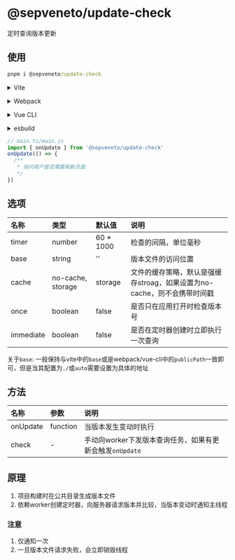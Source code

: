 # @sepveneto/update-check

定时查询版本更新

## 使用

```cmd
pnpm i @sepveneto/update-check
```


<details>
<summary>Vite</summary><br>

```ts
// vite.config.ts
import Starter from '@sepveneto/update-check/vite'

export default defineConfig({
  plugins: [
    Starter({ /* options */ }),
  ],
})
```

Example: [`playground/`](./playground/)

<br></details>

<details>
<summary>Webpack</summary><br>

```ts
// webpack.config.js
module.exports = {
  /* ... */
  plugins: [
    require('@sepveneto/update-check/webpack')({ /* options */ })
  ]
}
```

<br></details>

<details>
<summary>Vue CLI</summary><br>

```ts
// vue.config.js
module.exports = {
  configureWebpack: {
    plugins: [
      require('@sepveneto/update-check/webpack').default({ /* options */ }),
    ],
  },
}
```

<br></details>

<details>
<summary>esbuild</summary><br>

```ts
// esbuild.config.js
import { build } from 'esbuild'
import Starter from '@sepveneto/update-check/esbuild'

build({
  plugins: [Starter()],
})
```

<br></details>

```js
// main.ts/main.js
import { onUpdate } from '@sepveneto/update-check'
onUpdate(() => {
  /**
   * 询问用户是否需要刷新页面
   */
})
```

## 选项

| 名称 | 类型 | 默认值 | 说明 |
| :--- | :--- | :---- | :--- |
| timer | number | 60 * 1000 | 检查的间隔，单位毫秒 |
| base | string | '' | 版本文件的访问位置 |
| cache | no-cache, storage | storage | 文件的缓存策略，默认是强缓存stroag，如果设置为no-cache，则不会携带时间戳 |
| once | boolean | false | 是否只在应用打开时检查版本号 |
| immediate | boolean | false | 是否在定时器创建时立即执行一次查询 |

关于`base`:
一般保持与vite中的`base`或是webpack/vue-cli中的`publicPath`一致即可，但是当其配置为`./`或`auto`需要设置为具体的地址

## 方法

| 名称 | 参数 | 说明 |
| :--- | :--- | :-- |
| onUpdate | function | 当版本发生变动时执行 |
| check | - | 手动向worker下发版本查询任务，如果有更新会触发`onUpdate` |

## 原理

1. 项目构建时在公共目录生成版本文件
2. 依赖worker创建定时器，向服务器请求版本并比较，当版本变动时通知主线程

### 注意
1. 仅通知一次
2. 一旦版本文件请求失败，会立即销毁线程